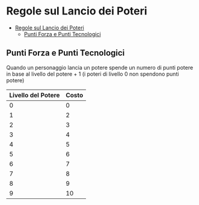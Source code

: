 # Regole sul Lancio dei Poteri

- [Regole sul Lancio dei Poteri](#regole-sul-lancio-dei-poteri)
  - [Punti Forza e Punti Tecnologici](#punti-forza-e-punti-tecnologici)

## Punti Forza e Punti Tecnologici

Quando un personaggio lancia un potere spende un numero di punti potere in base al livello del potere + 1 (i poteri di livello 0 non spendono punti potere)

|Livello del Potere|Costo
|---|---
|0|0
|1|2
|2|3
|3|4
|4|5
|5|6
|6|7
|7|8
|8|9
|9|10

